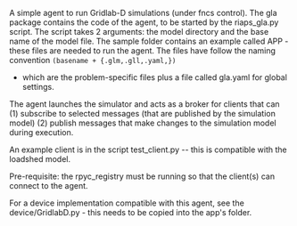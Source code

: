 A simple agent to run Gridlab-D simulations (under fncs control).
The gla package contains the code of the agent, to be started by the riaps_gla.py script.
The script takes 2 arguments: the model directory and the base name of the model file. 
The sample folder contains an example called APP - these files are needed 
to run the agent. The files have follow the naming convention `(basename + {.glm,.gll,.yaml,})` 
- which are the problem-specific files plus a file called gla.yaml for global settings.

The agent launches the simulator and acts as a broker for clients that can 
(1) subscribe to selected messages (that are published by the simulation model)
(2) publish messages that make changes to the simulation model during execution.

An example client is in the script test_client.py -- this is compatible with the loadshed model.

Pre-requisite: the rpyc_registry must be running so that the client(s) can connect to the agent.

For a device implementation compatible with this agent, see the device/GridlabD.py - this needs to be copied
into the app's folder. 

